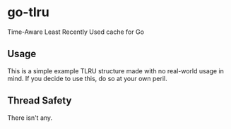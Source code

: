# go-tlru
Time-Aware Least Recently Used cache for Go

## Usage

This is a simple example TLRU structure made with no real-world usage in mind. If you decide to use this, do so at your own peril.

## Thread Safety

There isn't any.
